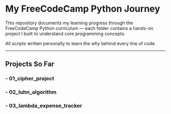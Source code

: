 # My FreeCodeCamp Python Journey

This repository documents my learning progress through the FreeCodeCamp Python curriculum — each folder contains a hands-on project I built to understand core programming concepts.  

All scripts written personally to learn the *why* behind every line of code.  

---

## Projects So Far
### - 01_cipher_project  
### - 02_luhn_algorithm
### - 03_lambda_expense_tracker
